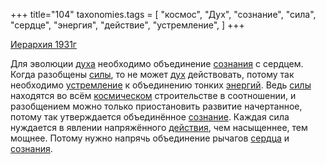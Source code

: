+++
title="104"
taxonomies.tags = [
 "космос",
 "Дух",
 "сознание",
 "сила",
 "сердце",
 "энергия",
 "действие",
 "устремление",
]
+++

[Иерархия 1931г](/agni/1931)

Для эволюции [духа](/tags/Дух) необходимо объединение [сознания](/tags/[сознание](/tags/сознание)) с сердцем. Когда разобщены [силы](/tags/сила), то не может [дух](/tags/Дух) действовать, потому так необходимо [устремление](/tags/устремление) к объединению тонких [энергий](/tags/энергия). Ведь [силы](/tags/сила) находятся во всём [космическом](/tags/космос) строительстве в соотношении, и разобщением можно только приостановить развитие начертанное, потому так утверждается объединённое [сознание](/tags/сознание). Каждая сила нуждается в явлении напряжённого [действия](/tags/действие), чем насыщеннее, тем мощнее. Потому нужно напрячь объединение рычагов [сердца](/tags/сердце) и [сознания](/tags/[сознание](/tags/сознание)).   

